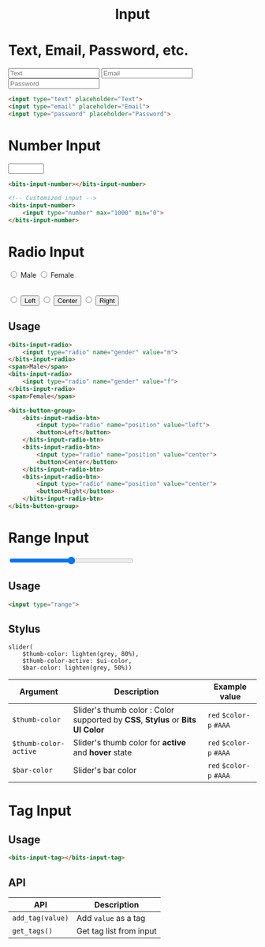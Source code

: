 <h1 style="margin: 0; border: 0; text-align: center;">Input</h1>

# Text, Email, Password, etc.
<div class="p">
    <input type="text" placeholder="Text">
    <input type="email" placeholder="Email">
    <input type="password" placeholder="Password">
</div>

```html
<input type="text" placeholder="Text">
<input type="email" placeholder="Email">
<input type="password" placeholder="Password">
```

# Number Input
<bits-input-number>
    <input type="number" max="1000" min="0">
</bits-input-number>

```html
<bits-input-number></bits-input-number>

<!-- Customized input -->
<bits-input-number>
    <input type="number" max="1000" min="0">
</bits-input-number>
```

# Radio Input

<div class="p">
    <bits-input-radio>
        <input type="radio" name="gender" value="m">
    </bits-input-radio>
    <span>Male</span>
    <bits-input-radio>
        <input type="radio" name="gender" value="f">
    </bits-input-radio>
    <span>Female</span>
</div>

<div class="bits-button-group" style="margin-top: 2rem;">
    <bits-input-radio-btn>
        <input type="radio" name="position" value="left">
        <button>Left</button>
    </bits-input-radio-btn>
    <bits-input-radio-btn>
        <input type="radio" name="position" value="center">
        <button>Center</button>
    </bits-input-radio-btn>
    <bits-input-radio-btn>
        <input type="radio" name="position" value="center">
        <button>Right</button>
    </bits-input-radio-btn>
</div>

## Usage
```html
<bits-input-radio>
    <input type="radio" name="gender" value="m">
</bits-input-radio>
<span>Male</span>
<bits-input-radio>
    <input type="radio" name="gender" value="f">
</bits-input-radio>
<span>Female</span>
```

```html
<bits-button-group>
    <bits-input-radio-btn>
        <input type="radio" name="position" value="left">
        <button>Left</button>
    </bits-input-radio-btn>
    <bits-input-radio-btn>
        <input type="radio" name="position" value="center">
        <button>Center</button>
    </bits-input-radio-btn>
    <bits-input-radio-btn>
        <input type="radio" name="position" value="center">
        <button>Right</button>
    </bits-input-radio-btn>
</bits-button-group>
```

# Range Input

<input type="range" style="min-width: 200px; width: 50%">

## Usage

```html
<input type="range">
```

## Stylus
```stylus
slider(
    $thumb-color: lighten(grey, 80%),
    $thumb-color-active: $ui-color,
    $bar-color: lighten(grey, 50%))
```

|Argument|Description|Example value|
|---|---|---|
|`$thumb-color`|Slider's thumb color : Color supported by **CSS**, **Stylus** or **Bits UI Color**|`red` `$color-p` `#AAA`|
|`$thumb-color-active`|Slider's thumb color for **active** and **hover** state|`red` `$color-p` `#AAA`|
|`$bar-color`|Slider's bar color|`red` `$color-p` `#AAA`|


# Tag Input
<div class="p">
    <bits-input-tag></bitsinput-tag>
</div>

## Usage

```html
<bits-input-tag></bits-input-tag>
```

## API
|API|Description|
|---|---|
|`add_tag(value)`|Add `value` as a tag|
|`get_tags()`|Get tag list from input|
